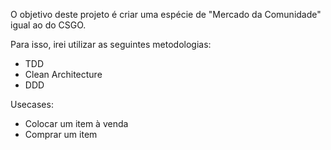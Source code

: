 O objetivo deste projeto é criar uma espécie de "Mercado da Comunidade" igual ao do CSGO.

Para isso, irei utilizar as seguintes metodologias:

- TDD
- Clean Architecture
- DDD

Usecases:
- Colocar um item à venda
- Comprar um item